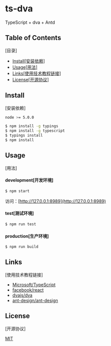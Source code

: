 ts-dva
=======

TypeScript + dva + Antd


Table of Contents
-------
[目录]

* [Install[安装依赖]](#install)
* [Usage[用法]](#usage)
* [Links[使用技术教程链接]](#links)
* [License[开源协议]](#license)

Install
-------
[安装依赖]

```bash
node >= 5.0.0
```
```bash
$ npm install -g typings
$ npm install -g typescript
$ typings install
$ npm install
```

Usage
-------
[用法]

#### development[开发环境]

```bash
$ npm start
```
访问：[http://127.0.0.1:8989](http://127.0.0.1:8989)

#### test[测试环境]

```bash
$ npm run test
```

#### production[生产环境]

```bash
$ npm run build
```

Links
-------
[使用技术教程链接]

* [Microsoft/TypeScript](https://github.com/Microsoft/TypeScript)
* [facebook/react](https://github.com/facebook/react)
* [dvajs/dva](https://github.com/dvajs/dva)
* [ant-design/ant-design](https://github.com/ant-design/ant-design)

License
-------
[开源协议]

[MIT](https://tldrlegal.com/license/mit-license)